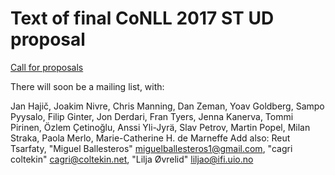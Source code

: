 # Text of final CoNLL 2017 ST UD proposal

[Call for proposals](http://www.conll.org/cfprop-sharedtask-2017)

There will soon be a mailing list, with:

Jan Hajič, Joakim Nivre, Chris Manning, Dan Zeman, Yoav Goldberg, Sampo Pyysalo, 
Filip Ginter, Jon Derdari, Fran Tyers, Jenna Kanerva, Tommi Pirinen, 
Özlem Çetinoğlu, Anssi Yli-Jyrä, Slav Petrov, Martin Popel, Milan Straka, 
Paola Merlo, Marie-Catherine H. de Marneffe
Add also:
Reut Tsarfaty, "Miguel Ballesteros" <miguelballesteros1@gmail.com>, "cagri coltekin" <cagri@coltekin.net>, "Lilja Øvrelid" <liljao@ifi.uio.no>

